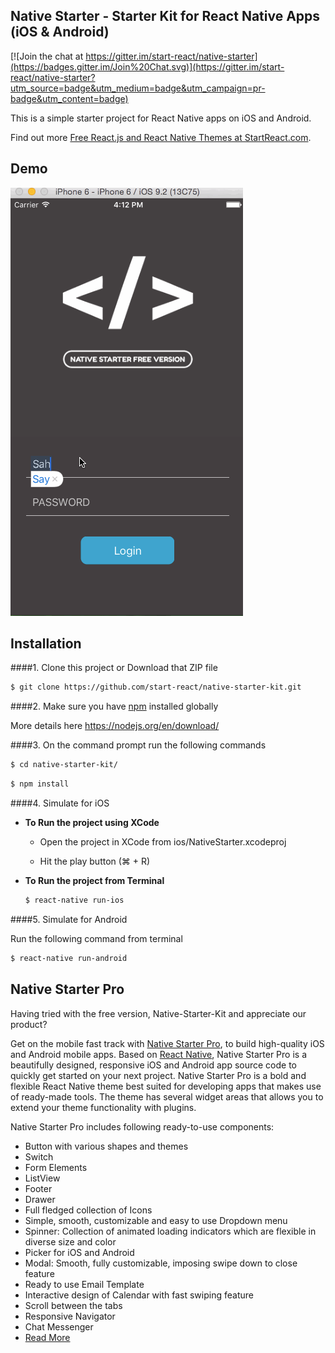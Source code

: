 ## Native Starter - Starter Kit for React Native Apps (iOS & Android)

[![Join the chat at https://gitter.im/start-react/native-starter](https://badges.gitter.im/Join%20Chat.svg)](https://gitter.im/start-react/native-starter?utm_source=badge&utm_medium=badge&utm_campaign=pr-badge&utm_content=badge)

This is a simple starter project for React Native apps on iOS and Android.

Find out more [Free React.js and React Native Themes at StartReact.com](http://www.startreact.com/).

## Demo

![Demo](/Screenshots/demo.gif "Login Screen")



## Installation
####1. Clone this project or Download that ZIP file

```sh
$ git clone https://github.com/start-react/native-starter-kit.git
```

####2.  Make sure you have [npm](https://www.npmjs.org/) installed globally

More details here
https://nodejs.org/en/download/ 

####3. On the command prompt run the following commands

```sh
$ cd native-starter-kit/
```
```sh
$ npm install 
```

####4. Simulate for iOS

*	**To Run the project using XCode**

	*	Open the project in XCode from ios/NativeStarter.xcodeproj

	*	Hit the play button (&#8984; + R)


*	**To Run the project from Terminal**

	```sh
	$ react-native run-ios
	```

####5. Simulate for Android

Run the following command from terminal

```sh
$ react-native run-android
```

## Native Starter Pro
Having tried with the free version, Native-Starter-Kit and appreciate our product?

Get on the mobile fast track with [Native Starter Pro](http://strapmobile.com/native-starter-pro/),  to build high-quality iOS and Android mobile apps. Based on [React Native](https://facebook.github.io/react-native/), Native Starter Pro is a beautifully designed, responsive iOS and Android app source code to quickly get started on your next project. Native Starter Pro is a bold and flexible React Native theme best suited for developing apps that makes use of ready-made tools. The theme has several widget areas that allows you to extend your theme functionality with plugins. 

Native Starter Pro includes following ready-to-use components:
*	Button with various shapes and themes
*	Switch
*	Form Elements
*	ListView
*	Footer
*	Drawer
*	Full fledged collection of Icons
*	Simple, smooth, customizable and easy to use Dropdown menu
*	Spinner: Collection of animated loading indicators which are flexible in diverse size and color
*	Picker for iOS and Android
*	Modal: Smooth, fully customizable, imposing swipe down to close feature
*	Ready to use Email Template
*	Interactive design of Calendar with fast swiping feature
*	Scroll between the tabs
*	Responsive Navigator
*	Chat Messenger
*	[Read More](http://strapmobile.com/docs/native-starter-pro/v2.3/)

